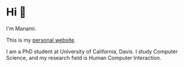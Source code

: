 Hi 👋
===========

I'm Manami. 

This is my [personal website](https://manami-bunbun.github.io/).


I am a PhD student at University of California, Davis.
I study Computer Science, and my research field is Human Computer Interaction.


<!-- ![Gif](https://media.giphy.com/media/gKUn6roMW20Ni/giphy.gif) -->


<!---
Github Stats　📈
-------------------------------

[![Anurag's GitHub stats](https://github-readme-stats.vercel.app/api?username=manami-bunbun&count_private=true&show_icons=true&bg_color=30,ddd6f3,faaca8&title_color=fff&text_color=fff&icon_color=faaca8&hide_title=true")](https://github.com/anuraghazra/github-readme-stats)


-->

<!---
Trophy　🏆
-------------------------------

[![trophy](https://github-profile-trophy.vercel.app/?username=manami-bunbun&rank=AA,C&theme=&theme=flat&no-frame=true&margin-w=15&margin-h=30")](https://github.com/ryo-ma/github-profile-trophy)
-->
<!-- 
<a href="https://github.com/anuraghazra/github-readme-stats">
  <img align="center" src="https://github-readme-stats.vercel.app/api?username=manami-bunbun&count_private=true&show_icons=true&bg_color=30,ddd6f3,faaca8&title_color=fff&text_color=fff&icon_color=faaca8" />
</a>

<br>

<a href="https://github.com/ryo-ma/github-profile-trophy">
  <img align="center" src="https://github-profile-trophy.vercel.app/?username=manami-bunbun&rank=AA,C&theme=&theme=flat&no-frame=true&margin-w=15&margin-h=30" />
</a> -->



<!-- [![Top Langs](https://github-readme-stats.vercel.app/api/top-langs/?username=manami-bunbun&langs_count=8&hide=jupyter-notebook)](https://github.com/anuraghazra/github-readme-stats) -->

<!-- [![Anurag's GitHub stats](https://github-readme-stats.vercel.app/api?username=manami-bunbun&count_private=true&show_icons=true&bg_color=30,ddd6f3,faaca8&title_color=fff&text_color=fff&icon_color=faaca8)](https://github.com/anuraghazra/github-readme-stats)

[![trophy](https://github-profile-trophy.vercel.app/?username=manami-bunbun&rank=AA,C&theme=&theme=flat&no-frame=true&margin-w=15&margin-h=30")](https://github.com/ryo-ma/github-profile-trophy)

 -->




